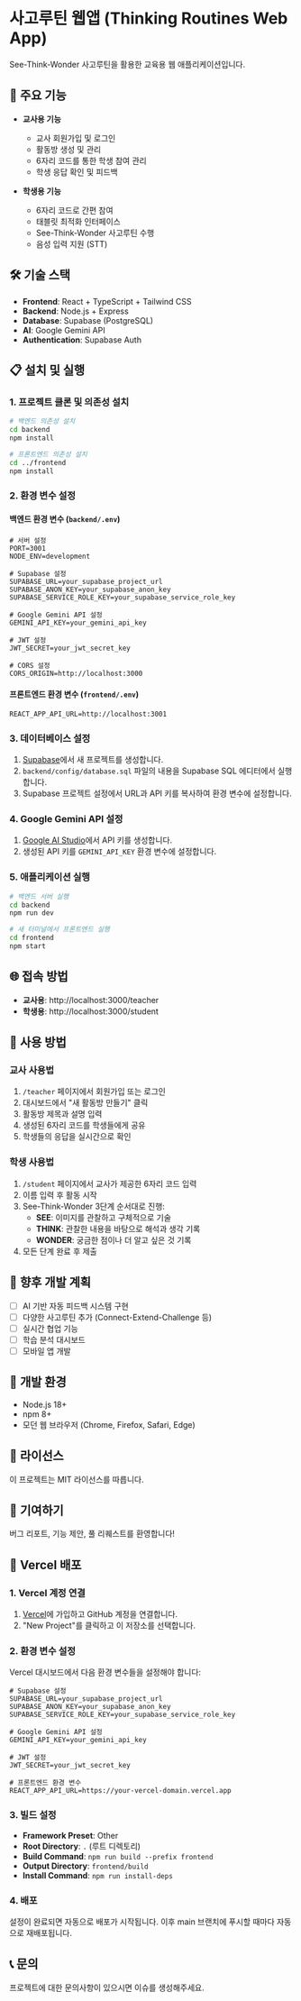 # 사고루틴 웹앱 (Thinking Routines Web App)

See-Think-Wonder 사고루틴을 활용한 교육용 웹 애플리케이션입니다.

## 🚀 주요 기능

- **교사용 기능**
  - 교사 회원가입 및 로그인
  - 활동방 생성 및 관리
  - 6자리 코드를 통한 학생 참여 관리
  - 학생 응답 확인 및 피드백

- **학생용 기능**
  - 6자리 코드로 간편 참여
  - 태블릿 최적화 인터페이스
  - See-Think-Wonder 사고루틴 수행
  - 음성 입력 지원 (STT)

## 🛠️ 기술 스택

- **Frontend**: React + TypeScript + Tailwind CSS
- **Backend**: Node.js + Express
- **Database**: Supabase (PostgreSQL)
- **AI**: Google Gemini API
- **Authentication**: Supabase Auth

## 📋 설치 및 실행

### 1. 프로젝트 클론 및 의존성 설치

```bash
# 백엔드 의존성 설치
cd backend
npm install

# 프론트엔드 의존성 설치
cd ../frontend
npm install
```

### 2. 환경 변수 설정

#### 백엔드 환경 변수 (`backend/.env`)

```env
# 서버 설정
PORT=3001
NODE_ENV=development

# Supabase 설정
SUPABASE_URL=your_supabase_project_url
SUPABASE_ANON_KEY=your_supabase_anon_key
SUPABASE_SERVICE_ROLE_KEY=your_supabase_service_role_key

# Google Gemini API 설정
GEMINI_API_KEY=your_gemini_api_key

# JWT 설정
JWT_SECRET=your_jwt_secret_key

# CORS 설정
CORS_ORIGIN=http://localhost:3000
```

#### 프론트엔드 환경 변수 (`frontend/.env`)

```env
REACT_APP_API_URL=http://localhost:3001
```

### 3. 데이터베이스 설정

1. [Supabase](https://supabase.com)에서 새 프로젝트를 생성합니다.
2. `backend/config/database.sql` 파일의 내용을 Supabase SQL 에디터에서 실행합니다.
3. Supabase 프로젝트 설정에서 URL과 API 키를 복사하여 환경 변수에 설정합니다.

### 4. Google Gemini API 설정

1. [Google AI Studio](https://makersuite.google.com/app/apikey)에서 API 키를 생성합니다.
2. 생성된 API 키를 `GEMINI_API_KEY` 환경 변수에 설정합니다.

### 5. 애플리케이션 실행

```bash
# 백엔드 서버 실행
cd backend
npm run dev

# 새 터미널에서 프론트엔드 실행
cd frontend
npm start
```

## 🌐 접속 방법

- **교사용**: http://localhost:3000/teacher
- **학생용**: http://localhost:3000/student

## 📱 사용 방법

### 교사 사용법

1. `/teacher` 페이지에서 회원가입 또는 로그인
2. 대시보드에서 "새 활동방 만들기" 클릭
3. 활동방 제목과 설명 입력
4. 생성된 6자리 코드를 학생들에게 공유
5. 학생들의 응답을 실시간으로 확인

### 학생 사용법

1. `/student` 페이지에서 교사가 제공한 6자리 코드 입력
2. 이름 입력 후 활동 시작
3. See-Think-Wonder 3단계 순서대로 진행:
   - **SEE**: 이미지를 관찰하고 구체적으로 기술
   - **THINK**: 관찰한 내용을 바탕으로 해석과 생각 기록
   - **WONDER**: 궁금한 점이나 더 알고 싶은 것 기록
4. 모든 단계 완료 후 제출

## 🎯 향후 개발 계획

- [ ] AI 기반 자동 피드백 시스템 구현
- [ ] 다양한 사고루틴 추가 (Connect-Extend-Challenge 등)
- [ ] 실시간 협업 기능
- [ ] 학습 분석 대시보드
- [ ] 모바일 앱 개발

## 🔧 개발 환경

- Node.js 18+
- npm 8+
- 모던 웹 브라우저 (Chrome, Firefox, Safari, Edge)

## 📄 라이선스

이 프로젝트는 MIT 라이선스를 따릅니다.

## 🤝 기여하기

버그 리포트, 기능 제안, 풀 리퀘스트를 환영합니다!

## 🚀 Vercel 배포

### 1. Vercel 계정 연결
1. [Vercel](https://vercel.com)에 가입하고 GitHub 계정을 연결합니다.
2. "New Project"를 클릭하고 이 저장소를 선택합니다.

### 2. 환경 변수 설정
Vercel 대시보드에서 다음 환경 변수들을 설정해야 합니다:

```
# Supabase 설정
SUPABASE_URL=your_supabase_project_url
SUPABASE_ANON_KEY=your_supabase_anon_key
SUPABASE_SERVICE_ROLE_KEY=your_supabase_service_role_key

# Google Gemini API 설정
GEMINI_API_KEY=your_gemini_api_key

# JWT 설정
JWT_SECRET=your_jwt_secret_key

# 프론트엔드 환경 변수
REACT_APP_API_URL=https://your-vercel-domain.vercel.app
```

### 3. 빌드 설정
- **Framework Preset**: Other
- **Root Directory**: `.` (루트 디렉토리)
- **Build Command**: `npm run build --prefix frontend`
- **Output Directory**: `frontend/build`
- **Install Command**: `npm run install-deps`

### 4. 배포
설정이 완료되면 자동으로 배포가 시작됩니다. 이후 main 브랜치에 푸시할 때마다 자동으로 재배포됩니다.

## 📞 문의

프로젝트에 대한 문의사항이 있으시면 이슈를 생성해주세요. 